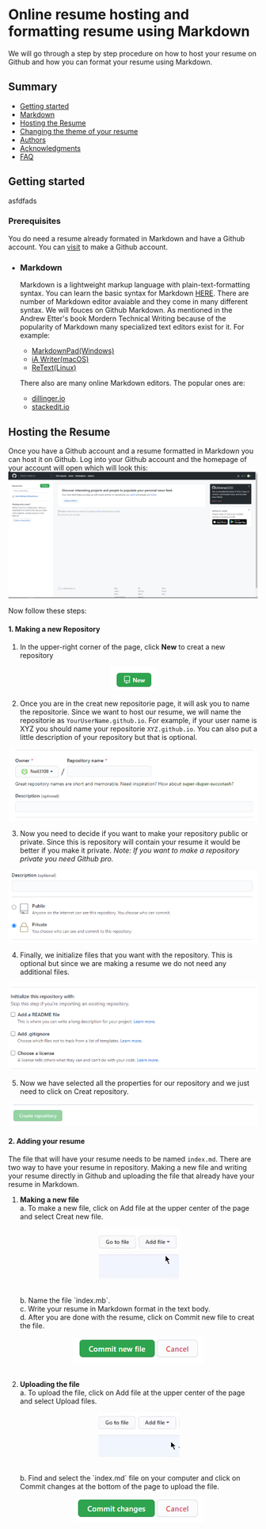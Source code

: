 # Online resume hosting and formatting resume using Markdown
We will go through a step by step procedure on how to host your resume on Github and how you can format your resume using Markdown.

## Summary
 - [Getting started](#getting-started)
 - [Markdown](#markdown)
 - [Hosting the Resume](#hosting-the-resume)
 - [Changing the theme of your resume](#changing-the-theme-of-your-resume)
 - [Authors](#authors)
 - [Acknowledgments](#acknowledgments)
 - [FAQ](#faq)

## Getting started
asfdfads
### Prerequisites
You do need a resume already formated in Markdown and have a Github account. You can [visit](https://github.com/) to make a Github account.
 - ### Markdown
   Markdown is a lightweight markup language with plain-text-formatting syntax. You can learn the basic syntax for Markdown [HERE](https://www.markdownguide.org/basic-syntax/). There are number of Markdown editor avaiable and they come in many different syntax. We will fouces on Github Markdown.
As mentioned in the Andrew Etter's book Mordern Technical Writing because of the popularity of Markdown many specialized text editors exist for it. For example:
    - [MarkdownPad(Windows)](http://www.markdownpad.com/)
    - [iA Writer(macOS)](https://ia.net/writer)
    - [ReText(Linux)](https://sourceforge.net/directory/development/wordprocessors/os:windows/)
    
    There also are many online Markdown editors. The popular ones are:
    - [dillinger.io](https://dillinger.io/)
    - [stackedit.io](https://stackedit.io/)

## Hosting the Resume
Once you have a Github account and a resume formatted in Markdown you can host it on Github. Log into your Github account and the homepage of your account will open which will look this:
![Homepage](image/GithubHomepage.PNG)

Now follow these steps:
#### **1. Making a new Repository**
1. In the upper-right corner of the page, click **New** to creat a new repository

<p align="center">
<img src="image/New.PNG">
</p>

2. Once you are in the creat new repositorie page, it will ask you to name the repositorie. Since we want to host our resume, we will name the repositorie as `YourUserName.github.io`. For example, if your user name is XYZ you should name your repositorie `XYZ.github.io`. You can also put a little description of your repository but that is optional.

<p align="center">
<img src="image/Onwer.PNG">
</p>

3. Now you need to decide if you want to make your repository public or private. Since this is repository will contain your resume it would be better if you make it private. *Note: If you want to make a repository private you need Github pro.*

<p align="center">
<img src="image/Private.PNG">
</p>

4. Finally, we initialize files that you want with the repository. This is optional but since we are making a resume we do not need any additional files.

<p align="center">
<img src="image/Additional_File.PNG">
</p>

5. Now we have selected all the properties for our repository and we just need to click on Creat repository.

<p align="center">
<img src="image/Creat.PNG">
</p>

#### **2. Adding your resume**
The file that will have your resume needs to be named `index.md`. There are two way to have your resume in repository. Making a new file and writing your resume directly in Github and uploading the file that already have your resume in Markdown.
1) **Making a new file** <br />
    a. To make a new file, click on Add file at the upper center of the page and select Creat new file.
    <p align="center">
    <img src="image/GIF.gif">
    </p>
    <br />
    b. Name the file `index.mb`. <br />
    c. Write your resume in Markdown format in the text body. <br />
    d. After you are done with the resume, click on Commit new file to creat the file.
    <p align="center">
    <img src="image/Commit.PNG">
    </p>
    <br />
2) **Uploading the file** <br />
    a. To upload the file, click on Add file at the upper center of the page and select Upload files.
    <p align="center">
    <img src="image/GIFupload.gif">
    </p>
    <br />
    b. Find and select the `index.md` file on your computer and click on Commit changes at the bottom of the page to upload the file.
    <p align="center">
    <img src="image/CommitChanges.PNG">
    </p>
